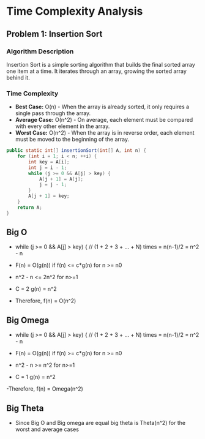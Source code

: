 # Time Complexity Analysis

## Problem 1: Insertion Sort

### Algorithm Description
Insertion Sort is a simple sorting algorithm that builds the final sorted array one item at a time. It iterates through an array, growing the sorted array behind it.

### Time Complexity
- **Best Case:** O(n) - When the array is already sorted, it only requires a single pass through the array.
- **Average Case:** O(n^2) - On average, each element must be compared with every other element in the array.
- **Worst Case:** O(n^2) - When the array is in reverse order, each element must be moved to the beginning of the array.



```java
public static int[] insertionSort(int[] A, int n) {
    for (int i = 1; i < n; ++i) {
        int key = A[i];
        int j = i - 1;
        while (j >= 0 && A[j] > key) {
            A[j + 1] = A[j];
            j = j - 1;
        }
        A[j + 1] = key;
    }
    return A;
}
```


## Big O
- while (j >= 0 && A[j] > key) {      // (1 + 2 + 3 + ... + N) times = n(n-1)/2 = n^2 - n

- F(n) = O(g(n)) if f(n) <= c*g(n) for n >= n0

- n^2 - n <= 2n^2 for n>=1

- C = 2 g(n) = n^2  

- Therefore, f(n) = O(n^2) 

## Big Omega
- while (j >= 0 && A[j] > key) {      // (1 + 2 + 3 + ... + N) times = n(n-1)/2 = n^2 - n

- F(n) = O(g(n)) if f(n) >= c*g(n) for n >= n0

- n^2 - n >= n^2 for n>=1

- C = 1 g(n) = n^2  

-Therefore, f(n) = Omega(n^2) 

## Big Theta
- Since Big O and Big omega are equal big theta is Theta(n^2) for the worst and average cases
